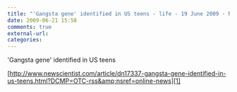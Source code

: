 ```yaml
---
title: "'Gangsta gene' identified in US teens - life - 19 June 2009 - New Scientist"
date: 2009-06-21 15:58
comments: true
external-url:
categories:
---
```

'Gangsta gene' identified in US teens

[http://www.newscientist.com/article/dn17337-gangsta-gene-identified-in-us-teens.html?DCMP=OTC-rss&amp;nsref=online-news][1]

  [1]: http://www.newscientist.com/article/dn17337-gangsta-gene-identified-in-us-teens.html?DCMP=OTC-rss&nsref=online-news
